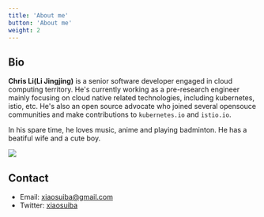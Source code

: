 ```yaml
---
title: 'About me'
button: 'About me'
weight: 2
---
```

## Bio

**Chris Li(Li Jingjing)** is a senior software developer engaged in cloud computing territory.
He's currently working as a pre-research engineer mainly focusing on cloud native related technologies, including kubernetes, istio, etc. He's also an open source advocate who joined several opensouce communities and make contributions to `kubernetes.io` and `istio.io`.

In his spare time, he loves music, anime and playing badminton. 
He has a beatiful wife and a cute boy.

![](/images/chrisli.jpg)

## Contact
* Email: xiaosuiba@gmail.com
* Twitter: [xiaosuiba](https://twitter.com/xiaosuiba)